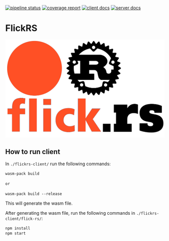 [![pipeline status](https://gitlab.com/etrovub/smartnets/flickrs/badges/master/pipeline.svg)](https://gitlab.com/etrovub/smartnets/flickrs/-/commits/master)
[![coverage report](https://gitlab.com/etrovub/smartnets/flickrs/badges/master/coverage.svg)](https://gitlab.com/etrovub/smartnets/flickrs/-/commits/master)
[![client docs](https://img.shields.io/badge/client%20doc-master-blue)](https://etrovub.gitlab.io/smartnets/flickrs/doc/flickrs_client/)
[![server docs](https://img.shields.io/badge/server%20doc-master-blue)](https://etrovub.gitlab.io/smartnets/flickrs/doc/flickrs_server/)

# FlickRS
![FlickRS logo](./flick-rs.png)
## How to run client

In `./flickrs-client/` run the following commands:
```
wasm-pack build

or 

wasm-pack build --release
```

This will generate the wasm file.

After generating the wasm file, run the following commands in `./flickrs-client/flick-rs/`:
```
npm install
npm start
```
